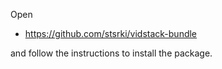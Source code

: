 ﻿Open 

- https://github.com/stsrki/vidstack-bundle

and follow the instructions to install the package.